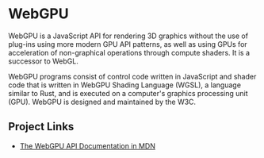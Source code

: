 # WebGPU

WebGPU is a JavaScript API for rendering 3D graphics without the use of plug-ins using more modern GPU API patterns, as well as using GPUs for acceleration of non-graphical operations through compute shaders. It is a successor to WebGL.

WebGPU programs consist of control code written in JavaScript and shader code that is written in WebGPU Shading Language (WGSL), a language similar to Rust, and is executed on a computer's graphics processing unit (GPU). WebGPU is designed and maintained by the W3C.

## Project Links

* [The WebGPU API Documentation in MDN](https://developer.mozilla.org/en-US/docs/Web/API/WebGPU_API)
